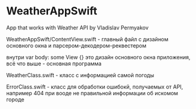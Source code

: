 # WeatherAppSwift
App that works with Weather API by Vladislav Permyakov

WeatherAppSwift/ContentView.swift - главный файл с дизайном основного окна и парсером-декодером-реквестером

внутри var body: some View {} это дизайн основного окна приложения, всё что выше - основная программа

WeatherClass.swift - класс с информацией самой погоды

ErrorClass.swift - класс для обработки ошибокй, получаемых от API, например 404 при вооде не правильной информации об искомом городе
